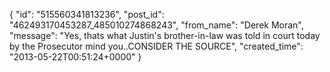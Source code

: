  {
   "id": "515560341813236",
   "post_id": "462493170453287_485010274868243",
   "from_name": "Derek Moran",
   "message": "Yes, thats what Justin's brother-in-law was told in court today by the Prosecutor mind you..CONSIDER THE SOURCE",
   "created_time": "2013-05-22T00:51:24+0000"
 }
